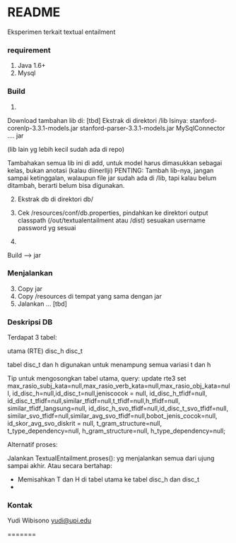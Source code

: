 # README #
Eksperimen terkait textual entailment

### requirement ###
1. Java 1.6+
2. Mysql

### Build ###
1.
Download tambahan lib di: [tbd]
Ekstrak di direktori /lib
Isinya:
stanford-corenlp-3.3.1-models.jar
stanford-parser-3.3.1-models.jar
MySqlConnector .... jar

(lib lain yg lebih kecil sudah ada di repo)

Tambahakan semua lib ini di add, untuk model harus dimasukkan sebagai kelas, bukan anotasi (kalau diinerllji)
PENTING: Tambah lib-nya, jangan sampai ketinggalan, walaupun file jar sudah ada di /lib, tapi kalau belum ditambah, berarti belum bisa digunakan. 

2. Ekstrak db di direktori db/

3. Cek /resources/conf/db.properties, pindahkan ke direktori output classpath (/out/textualentailment atau /dist)
sesuakan username password yg sesuai

3.
Build --> jar



### Menjalankan ##
3. Copy jar
4. Copy /resources  di tempat yang sama dengan jar
5. Jalankan ... [tbd]

### Deskripsi DB ###
Terdapat 3 tabel:

utama (RTE)
disc_h
disc_t

tabel disc_t dan h digunakan untuk menampung semua variasi t dan h


Tip untuk mengosongkan tabel utama, query:
update rte3
		set
		max_rasio_subj_kata=null,max_rasio_verb_kata=null,max_rasio_obj_kata=null,
		id_disc_h=null,id_disc_t=null,jeniscocok = null, id_disc_h_tfidf=null,
		id_disc_t_tfidf=null,similar_tfidf=null,t_tfidf=null,h_tfidf=null,
		similar_tfidf_langsung=null,
		id_disc_h_svo_tfidf=null,id_disc_t_svo_tfidf=null,
		similar_svo_tfidf=null,similar_avg_svo_tfidf=null,bobot_jenis_cocok=null,
		id_skor_avg_svo_diskrit = null,
		t_gram_structure=null,
		t_type_dependency=null,
		h_gram_structure=null,
		h_type_dependency=null;

Alternatif proses:

Jalankan TextualEntailment.proses(): yg menjalankan semua dari ujung sampai akhir.
Atau secara bertahap:
- Memisahkan T dan H di tabel utama ke tabel disc_h dan disc_t
-



### Kontak ###

Yudi Wibisono
yudi@upi.edu

=======